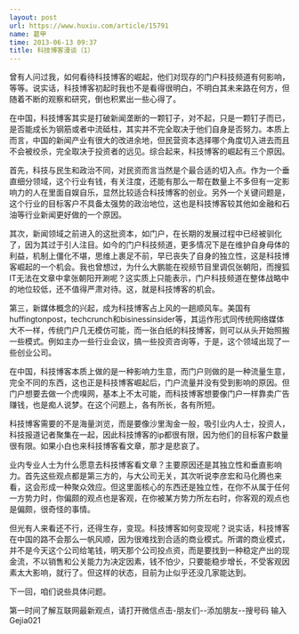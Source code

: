 ```yaml
---
layout: post
url: https://www.huxiu.com/article/15791
name: 葛甲
time: 2013-06-13 09:37
title: 科技博客漫谈（1）
---
```

曾有人问过我，如何看待科技博客的崛起，他们对现存的门户科技频道有何影响，等等。说实话，科技博客初起时我也不是看得很明白，不明白其未来路在何方，但随着不断的观察和研究，倒也积累出一些心得了。

在中国，科技博客其实是打破新闻垄断的一颗钉子，对不起，只是一颗钉子而已，是否能成长为钢筋或者中流砥柱，其实并不完全取决于他们自身是否努力。本质上而言，中国的新闻产业有很大的改进余地，但民营资本选择哪个角度切入进去而且不会被绞杀，完全取决于投资者的远见。综合起来，科技博客的崛起有三个原因。

首先，科技与民生和政治不同，对民资而言当然是个最合适的切入点。作为一个垂直细分领域，这个行业有钱，有关注度，还能有那么一帮在数量上不多但有一定影响力的人在里面自娱自乐，显然比较适合科技博客的创业。另外一个关键问题是，这个行业的目标客户不具备太强势的政治地位，这也是科技博客较其他如金融和石油等行业新闻更好做的一个原因。

其次，新闻领域之前进入的这批资本，如门户，在长期的发展过程中已经被驯化了，因为其过于引人注目。如今的门户科技频道，更多情况下是在维护自身母体的利益，机制上僵化不堪，思维上裹足不前，早已丧失了自身的独立性，这是科技博客崛起的一个机会。我也曾想过，为什么大鹏能在视频节目里调侃张朝阳，而搜狐IT无法在文章中拿张朝阳开涮呢？这实质上只能表示，门户科技频道在整体战略中的地位较低，还不值得严肃对待。这，就是科技博客的机会。

第三，新媒体概念的兴起，成为科技博客占上风的一趟顺风车。美国有huffingtonpost，techcrunch和bisinessinsider等，其运作形式同传统网络媒体大不一样，传统门户几无模仿可能，而一张白纸的科技博客，则可以从头开始照搬一些模式。例如主办一些行业会议，搞一些投资咨询等，于是，这个领域出现了一些创业公司。

在中国，科技博客本质上做的是一种影响力生意，而门户则做的是一种流量生意，完全不同的东西，这也正是科技博客崛起后，门户流量并没有受到影响的原因。但门户想要去做一个虎嗅网，基本上不太可能，而科技博客想要像门户一样靠卖广告赚钱，也是痴人说梦。在这个问题上，各有所长，各有所短。

科技博客需要的不是海量浏览，而是要像沙里淘金一般，吸引业内人士，投资人，科技报道记者聚集在一起，因此科技博客的ip都很有限，因为他们的目标客户数量很有限。如果小白也来科技博客看文章，那才是悲哀了。

业内专业人士为什么愿意去科技博客看文章？主要原因还是其独立性和垂直影响力。首先这些观点都是第三方的，与大公司无关，其次听说李彦宏和马化腾也来看，这会形成一种聚众效应。但这里面核心的东西还是独立性，在你不从属于任何一方势力时，你偏颇的观点也是客观，在你被某方势力所左右时，你客观的观点也是偏颇，很奇怪的事情。

但光有人来看还不行，还得生存，变现。科技博客如何变现呢？说实话，科技博客在中国的路不会那么一帆风顺，因为很难找到合适的商业模式。所谓的商业模式，并不是今天这个公司给笔钱，明天那个公司投点资，而是要找到一种稳定产出的现金流，不以销售和公关能力为决定因素，钱不怕少，只要能稳步增长，不受客观因素太大影响，就行了。但这样的状态，目前为止似乎还没几家能达到。

下一回，咱们说些具体问题。

第一时间了解互联网最新观点，请打开微信点击-朋友们--添加朋友--搜号码 输入Gejia021

